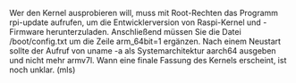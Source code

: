 Wer den Kernel ausprobieren will, muss mit Root-Rechten das Programm rpi-update aufrufen, um die Entwicklerversion von Raspi-Kernel und -Firmware herunterzuladen. Anschließend müssen Sie die Datei /boot/config.txt um die Zeile arm_64bit=1 ergänzen. Nach einem Neustart sollte der Aufruf von uname -a als Systemarchitektur aarch64 ausgeben und nicht mehr armv7l. Wann eine finale Fassung des Kernels erscheint, ist noch unklar. (mls)
